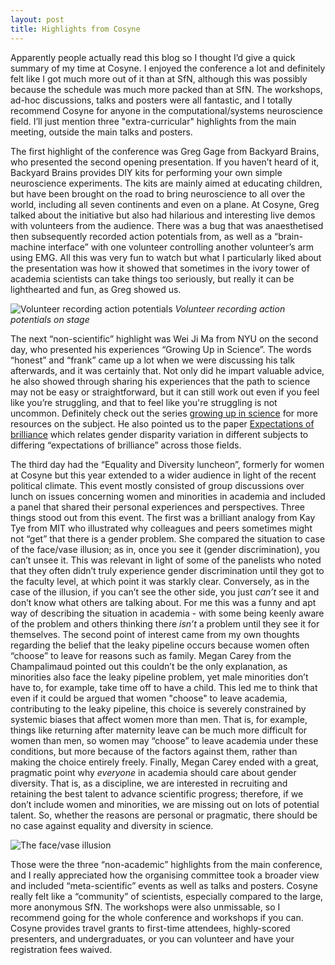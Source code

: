 ```yaml
---
layout: post
title: Highlights from Cosyne 
---
```


Apparently people actually read this blog so I thought I’d give a quick summary of my time at Cosyne. I enjoyed the conference a lot and definitely felt like I got much more out of it than at SfN, although this was possibly because the schedule was much more packed than at SfN. The workshops, ad-hoc discussions, talks and posters were all fantastic, and I totally recommend Cosyne for anyone in the computational/systems neuroscience field. I’ll just mention three "extra-curricular" highlights from the main meeting, outside the main talks and posters.

The first highlight of the conference was Greg Gage from Backyard Brains, who presented the second opening presentation. If you haven’t heard of it, Backyard Brains provides DIY kits for performing your own simple neuroscience experiments. The kits are mainly aimed at educating children, but have been brought on the road to bring neuroscience to all over the world, including all seven continents and even on a plane. At Cosyne, Greg talked about the initiative but also had hilarious and interesting live demos with volunteers from the audience. There was a bug that was anaesthetised then subsequently recorded action potentials from, as well as a “brain-machine interface” with one volunteer controlling another volunteer’s arm using EMG. All this was very fun to watch but what I particularly liked about the presentation was how it showed that sometimes in the ivory tower of academia scientists can take things too seriously, but really it can be lighthearted and fun, as Greg showed us.

![Volunteer recording action potentials](http://i.imgur.com/guN22Vr.png)
*Volunteer recording action potentials on stage*

The next “non-scientific” highlight was Wei Ji Ma from NYU on the second day, who presented his experiences “Growing Up in Science”. The words “honest” and “frank” came up a lot when we were discussing his talk afterwards, and it was certainly that. Not only did he impart valuable advice, he also showed through sharing his experiences that the path to science may not be easy or straightforward, but it can still work out even if you feel like you’re struggling, and that to feel like you're struggling is not uncommon. Definitely check out the series [growing up in science](http://www.cns.nyu.edu/events/growingupinscience/) for more resources on the subject. He also pointed us to the paper [Expectations of brilliance](http://science.sciencemag.org/content/347/6219/262) which relates gender disparity variation in different subjects to differing “expectations of brilliance” across those fields. 

The third day had the “Equality and Diversity luncheon”, formerly for women at Cosyne but this year extended to a wider audience in light of the recent political climate. This event mostly consisted of group discussions over lunch on issues concerning women and minorities in academia and included a panel that shared their personal experiences and perspectives. Three things stood out from this event. The first was a brilliant analogy from Kay Tye from MIT who illustrated why colleagues and peers sometimes might not “get” that there is a gender problem. She compared the situation to case of the face/vase illusion; as in, once you see it (gender discrimination), you can’t unsee it. This was relevant in light of some of the panelists who noted that they often didn’t truly experience gender discrimination until they got to the faculty level, at which point it was starkly clear. Conversely, as in the case of the illusion, if you can’t see the other side, you just *can’t* see it and don’t know what others are talking about. For me this was a funny and apt way of describing the situation in academia - with some being keenly aware of the problem and others thinking there *isn’t* a problem until they see it for themselves. The second point of interest came from my own thoughts regarding the belief that the leaky pipeline occurs because women often “choose” to leave for reasons such as family. Megan Carey from the Champalimaud pointed out this couldn’t be the only explanation, as minorities also face the leaky pipeline problem, yet male minorities don’t have to, for example, take time off to have a child. This led me to think that even if it could be argued that women "choose" to leave academia, contributing to the leaky pipeline, this choice is severely constrained by systemic biases that affect women more than men. That is, for example, things like returning after maternity leave can be much more difficult for women than men, so women may “choose” to leave academia under these conditions, but more because of the factors against them, rather than making the choice entirely freely. Finally, Megan Carey ended with a great, pragmatic point why *everyone* in academia should care about gender diversity. That is, as a discipline, we are interested in recruiting and retaining the best talent to advance scientific progress; therefore, if we don’t include women and minorities, we are missing out on lots of potential talent. So, whether the reasons are personal or pragmatic, there should be no case against equality and diversity in science.

![The face/vase illusion](http://i.imgur.com/UwGP0AGm.jpg)

Those were the three “non-academic” highlights from the main conference, and I really appreciated how the organising committee took a broader view and included “meta-scientific” events as well as talks and posters. Cosyne really felt like a “community” of scientists, especially compared to the large, more anonymous SfN. The workshops were also unmissable, so I recommend going for the whole conference and workshops if you can. Cosyne provides travel grants to first-time attendees, highly-scored presenters, and undergraduates, or you can volunteer and have your registration fees waived. 
